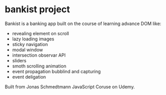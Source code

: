 # bankist project

Bankist is a banking app built on the course of learning advance DOM like:

- revealing element on scroll
- lazy loading images
- sticky navigation
- modal window
- intersection observar API
- sliders
- smoth scrolling animation
- event propagation bubblind and capturing
- event deligation

Built from Jonas Schmedtmann JavaScript Coruse on Udemy.
